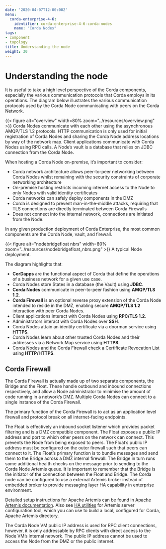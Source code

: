 ```yaml
---
date: '2020-04-07T12:00:00Z'
menu:
  corda-enterprise-4-6:
    identifier: corda-enterprise-4-6-corda-nodes
    name: "Corda Nodes"
tags:
- component
- topology
title: Understanding the node
weight: 30
---
```



# Understanding the node

It is useful to take a high level perspective of the Corda components, especially the various communication protocols that Corda employs in its operations. The diagram below illustrates the various communication protocols used by the Corda Node communicating with peers on the Corda Network.

{{< figure alt="overview" width=80% zoom="../resources/overview.png" >}}
Corda Nodes communicate with each other using the asynchronous AMQP/TLS 1.2 protocols. HTTP communication is only used for initial registration of Corda Nodes and sharing the Corda Node address locations by way of the network map. Client applications communicate with Corda Nodes using RPC calls. A Node’s vault is a database that relies on JDBC connection from the Corda Node.

When hosting a Corda Node on-premise, it’s important to consider:


* Corda network architecture allows peer-to-peer networking between Corda Nodes whilst remaining with the security constraints of corporate networking architecture
* On-premise hosting restricts incoming internet access to the Node to only Nodes with valid identity certificates
* Corda networks can safely deploy components in the DMZ
* Corda is designed to prevent man-in-the-middle attacks, requiring that TLS connections are directly terminated between Corda Firewalls
* Does not connect into the internal network, connections are initiated from the Node.

In any given production deployment of Corda Enterprise, the most common components are the Corda Node, vault, and firewall.


{{< figure alt="nodebridgefloat nbrs" width=80% zoom="../resources/nodebridgefloat_nbrs.png" >}}
A typical Node deployment.


The diagram highlights that:


* **CorDapps** are the functional aspect of Corda that define the operations of a business network for a given use case.
* Corda Nodes store States in a database (the Vault) using **JDBC**.
* **Corda Nodes** communicate in peer-to-peer fashion using **AMQP/TLS 1.2**.
* **Corda Firewall** is an optional reverse proxy extension of the Corda Node intended to reside in the DMZ, enabling secure **AMQP/TLS 1.2** interaction with peer Corda Nodes.
* Client applications interact with Corda Nodes using **RPC/TLS 1.2**.
* Administrators interact with Corda Nodes over **SSH**.
* Corda Nodes attain an identity certificate via a doorman service using **HTTPS**.
* Corda Nodes learn about other trusted Corda Nodes and their addresses via a Network Map service using **HTTPS**.
* Corda Nodes and the Corda Firewall check a Certificate Revocation List using **HTTP/HTTPS**.


## Corda Firewall

The Corda Firewall is actually made up of two separate components, the Bridge and the Float. These handle outbound and inbound connections respectively, and allow a Node administrator to minimise the amount of code running in a network’s DMZ. Multiple Corda Nodes can connect to a single instance of the Corda Firewall.

The primary function of the Corda Firewall is to act as an application level firewall and protocol break on all internet-facing endpoints.

The Float is effectively an inbound socket listener which provides packet filtering and is a DMZ compatible component. The Float exposes a public IP address and port to which other peers on the network can connect. This prevents the Node from being exposed to peers. The Float’s public IP address must be configured on the outer firewall such that peers can connect to it. The Float’s primary function is to bundle messages and send them to the Bridge across a DMZ internal firewall. The Bridge in turn runs some additional health checks on the message prior to sending to the Corda Node Artemis queue. It is important to remember that the Bridge is the initiator of the connection between the Float and Bridge. The Corda node can be configured to use a external Artemis broker instead of embedded broker to provide messaging layer HA capability in enterprise environment.

Detailed setup instructions for Apache Artemis can be found in [Apache Artemis documentation](https://activemq.apache.org/artemis/docs/latest/index.html). Also see
[HA utilities](../ha-utilities.html) for Artemis server configuration tool, which you can use to build a local, configured for Corda, Apache Artemis directory.

The Corda Node VM public IP address is used for RPC client connections, however, it is only addressable by RPC clients with direct access to the Node VM’s internal network. The public IP address cannot be used to access the Node from the DMZ or the public internet.
